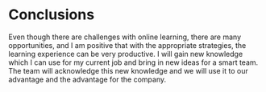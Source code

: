 # Conclusions

Even though there are challenges with online learning, there are many opportunities, and I am positive that with the appropriate strategies, the learning experience can be very productive.
I will gain new knowledge which I can use for my current job and bring in new ideas for a smart team. The team will acknowledge this new knowledge and we will use it to our advantage and the advantage for the company.
